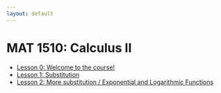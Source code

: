 ```yaml
---
layout: default
---
```


# MAT 1510: Calculus II

* [Lesson 0: Welcome to the course!](lesson0.html)
* [Lesson 1: Substitution](lesson1.html)
* [Lesson 2: More substitution / Exponential and Logarithmic Functions](lesson2.html)
